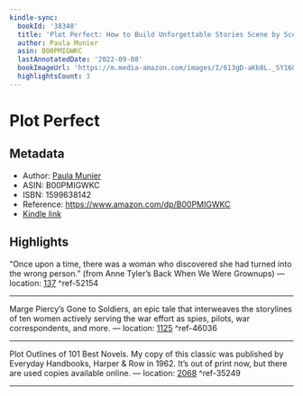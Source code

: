 ```yaml
---
kindle-sync:
  bookId: '38348'
  title: 'Plot Perfect: How to Build Unforgettable Stories Scene by Scene'
  author: Paula Munier
  asin: B00PMIGWKC
  lastAnnotatedDate: '2022-09-08'
  bookImageUrl: 'https://m.media-amazon.com/images/I/613gD-aKb8L._SY160.jpg'
  highlightsCount: 3
---
```

# Plot Perfect
## Metadata
* Author: [Paula Munier](https://www.amazon.com/Paula-Munier/e/B003EC64L0/ref=dp_byline_cont_ebooks_1)
* ASIN: B00PMIGWKC
* ISBN: 1599638142
* Reference: https://www.amazon.com/dp/B00PMIGWKC
* [Kindle link](kindle://book?action=open&asin=B00PMIGWKC)

## Highlights
“Once upon a time, there was a woman who discovered she had turned into the wrong person.” (from Anne Tyler’s Back When We Were Grownups) — location: [137](kindle://book?action=open&asin=B00PMIGWKC&location=137) ^ref-52154

---
Marge Piercy’s Gone to Soldiers, an epic tale that interweaves the storylines of ten women actively serving the war effort as spies, pilots, war correspondents, and more. — location: [1125](kindle://book?action=open&asin=B00PMIGWKC&location=1125) ^ref-46036

---
Plot Outlines of 101 Best Novels. My copy of this classic was published by Everyday Handbooks, Harper & Row in 1962. It’s out of print now, but there are used copies available online. — location: [2068](kindle://book?action=open&asin=B00PMIGWKC&location=2068) ^ref-35249

---
